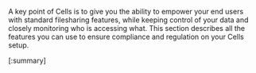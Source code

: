 A key point of Cells is to give you the ability to empower your end users with standard filesharing features, while keeping control of your data and closely monitoring who is accessing what. This section describes all the features you can use to ensure compliance and regulation on your Cells setup.

[:summary]